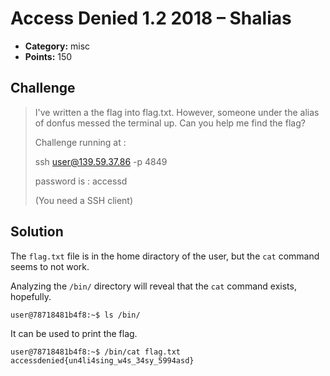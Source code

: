 # Access Denied 1.2 2018 – Shalias 

* **Category:** misc
* **Points:** 150

## Challenge

> I've written a the flag into flag.txt. However, someone under the alias of donfus messed the terminal up. Can you help me find the flag?
>
> Challenge running at :
>
> ssh user@139.59.37.86 -p 4849
>
> password is : accessd
>
> (You need a SSH client)

## Solution

The `flag.txt` file is in the home diractory of the user, but the `cat` command seems to not work.

Analyzing the `/bin/` directory will reveal that the `cat` command exists, hopefully.

```
user@78718481b4f8:~$ ls /bin/
```

It can be used to print the flag.

```
user@78718481b4f8:~$ /bin/cat flag.txt
accessdenied{un4li4sing_w4s_34sy_5994asd}
```